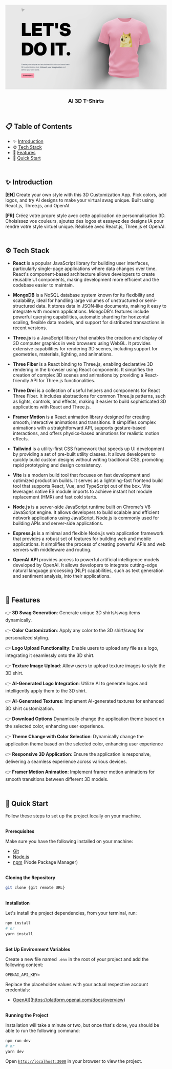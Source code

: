 <div align="center">
    <a href="https://3d-tshirts-fv.netlify.app" target="_blank">
      <img src="client/public/design/preview.webp" alt="Project Banner">
    </a>
  <h3 align="center">AI 3D T-Shirts</h3>
</div>

##  <br /> 📋 <a name="table">Table of Contents</a>

- ✨ [Introduction](#introduction)
- ⚙️ [Tech Stack](#tech-stack)
- 📝 [Features](#features)
- 🚀 [Quick Start](#quick-start)

##  <br /> <a name="introduction">✨ Introduction</a>

**[EN]** Create your own style with this 3D Customization App. Pick colors, add logos, and try AI designs to make your virtual swag unique. Built using React.js, Three.js, and OpenAI.

**[FR]** Créez votre propre style avec cette application de personnalisation 3D. Choisissez vos couleurs, ajoutez des logos et essayez des designs IA pour rendre votre style virtuel unique. Réalisée avec React.js, Three.js et OpenAI.

##  <br /> <a name="tech-stack">⚙️ Tech Stack</a>

- **React** is a popular JavaScript library for building user interfaces, particularly single-page applications where data changes over time. React's component-based architecture allows developers to create reusable UI components, making development more efficient and the codebase easier to maintain. 

- **MongoDB** is a NoSQL database system known for its flexibility and scalability, ideal for handling large volumes of unstructured or semi-structured data. It stores data in JSON-like documents, making it easy to integrate with modern applications. MongoDB's features include powerful querying capabilities, automatic sharding for horizontal scaling, flexible data models, and support for distributed transactions in recent versions.

- **Three.js** is a JavaScript library that enables the creation and display of 3D computer graphics in web browsers using WebGL. It provides extensive capabilities for rendering 3D scenes, including support for geometries, materials, lighting, and animations.

- **Three Fiber** is a React binding to Three.js, enabling declarative 3D rendering in the browser using React components. It simplifies the creation of complex 3D scenes and animations by providing a React-friendly API for Three.js functionalities.

- **Three Drei** is a collection of useful helpers and components for React Three Fiber. It includes abstractions for common Three.js patterns, such as lights, controls, and effects, making it easier to build sophisticated 3D applications with React and Three.js.

- **Framer Motion** is a React animation library designed for creating smooth, interactive animations and transitions. It simplifies complex animations with a straightforward API, supports gesture-based interactions, and offers physics-based animations for realistic motion effects.

- **Tailwind** is a utility-first CSS framework that speeds up UI development by providing a set of pre-built utility classes. It allows developers to quickly build custom designs without writing traditional CSS, promoting rapid prototyping and design consistency.

- **Vite** is a modern build tool that focuses on fast development and optimized production builds. It serves as a lightning-fast frontend build tool that supports React, Vue, and TypeScript out of the box. Vite leverages native ES module imports to achieve instant hot module replacement (HMR) and fast cold starts.

- **Node.js** is a server-side JavaScript runtime built on Chrome's V8 JavaScript engine. It allows developers to build scalable and efficient network applications using JavaScript. Node.js is commonly used for building APIs and server-side applications.

- **Express.js** is a minimal and flexible Node.js web application framework that provides a robust set of features for building web and mobile applications. It simplifies the process of creating powerful APIs and web servers with middleware and routing.

- **OpenAI API** provides access to powerful artificial intelligence models developed by OpenAI. It allows developers to integrate cutting-edge natural language processing (NLP) capabilities, such as text generation and sentiment analysis, into their applications.


## <br/> <a name="features">📝 Features</a>

👉 **3D Swag Generation**: Generate unique 3D shirts/swag items dynamically.

👉 **Color Customization**: Apply any color to the 3D shirt/swag for personalized styling.

👉 **Logo Upload Functionality**: Enable users to upload any file as a logo, integrating it seamlessly onto the 3D shirt.

👉 **Texture Image Upload**: Allow users to upload texture images to style the 3D shirt.

👉 **AI-Generated Logo Integration**: Utilize AI to generate logos and intelligently apply them to the 3D shirt.

👉 **AI-Generated Textures**: Implement AI-generated textures for enhanced 3D shirt customization.

👉 **Download Options**:Dynamically change the application theme based on the selected color, enhancing user experience.

👉 **Theme Change with Color Selection**: Dynamically change the application theme based on the selected color, enhancing user experience

👉 **Responsive 3D Application**: Ensure the application is responsive, delivering a seamless experience across various devices.

👉 **Framer Motion Animation**: Implement framer motion animations for smooth transitions between different 3D models.

## <br /> <a name="quick-start">🚀 Quick Start</a>

Follow these steps to set up the project locally on your machine.

<br/>**Prerequisites**

Make sure you have the following installed on your machine:

- [Git](https://git-scm.com/)
- [Node.js](https://nodejs.org/en)
- [npm](https://www.npmjs.com/) (Node Package Manager)

<br/>**Cloning the Repository**

```bash
git clone {git remote URL}
```

<br/>**Installation**

Let's install the project dependencies, from your terminal, run:

```bash
npm install
# or
yarn install
```

<br/>**Set Up Environment Variables**

Create a new file named `.env` in the root of your project and add the following content:

```env
OPENAI_API_KEY=
```

Replace the placeholder values with your actual respective account credentials:

- [OpenAI]([https://dashboard.clerk.com)](https://platform.openai.com/docs/overview)



<br/>**Running the Project**

Installation will take a minute or two, but once that's done, you should be able to run the following command:

```bash
npm run dev
# or
yarn dev
```

Open [`http://localhost:3000`](http://localhost:3000) in your browser to view the project.